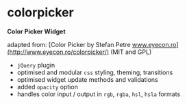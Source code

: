 # colorpicker


**Color Picker Widget**

adapted from: [Color Picker by Stefan Petre www.eyecon.ro](http://www.eyecon.ro/colorpicker/) (MIT and GPL)


* `jQuery` plugin
* optimised and modular `css` styling, theming, transitions
* optimised widget update methods and validations
* added `opacity` option
* handles color input / output in `rgb`, `rgba`, `hsl`, `hsla` formats
